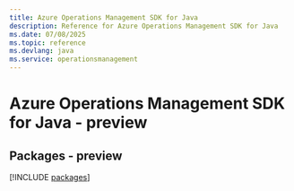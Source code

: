 ```yaml
---
title: Azure Operations Management SDK for Java
description: Reference for Azure Operations Management SDK for Java
ms.date: 07/08/2025
ms.topic: reference
ms.devlang: java
ms.service: operationsmanagement
---
```

# Azure Operations Management SDK for Java - preview
## Packages - preview
[!INCLUDE [packages](operations-management-index.md)]